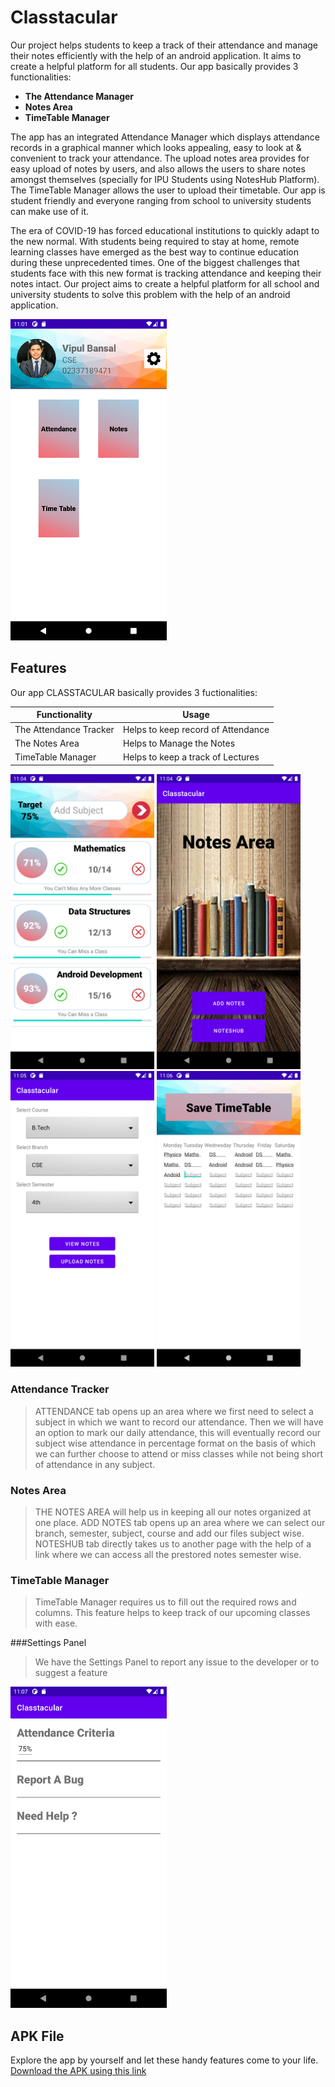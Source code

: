 # Classtacular
Our project helps students to keep a track of their attendance and manage their notes efficiently 
with the help of an android application. It aims to create a helpful platform for all students.
Our app basically provides 3 functionalities: 

* **The Attendance Manager**
* **Notes Area**
* **TimeTable Manager**

The app has an integrated Attendance Manager which displays attendance records in a graphical manner which looks appealing, easy to look at &amp; 
convenient to track your attendance. 
The upload notes area provides for easy upload of notes by users, and also allows the users to share notes amongst themselves (specially for IPU Students using NotesHub Platform). The TimeTable Manager allows the user to upload their timetable. Our app is student friendly and everyone ranging from school to university students can make use of it.

The era of COVID-19 has forced educational institutions to quickly adapt to the new normal. 
With students being required to stay at home, remote learning classes have emerged as the best way to continue education during these unprecedented times. 
One of the biggest challenges that students face with this new format is tracking attendance and keeping their notes intact.
Our project aims to create a helpful platform for all school and university students to solve this problem with the help of an android application.

<img src="https://github.com/vmbansal2001/Classtacular/blob/main/App%20Screenshots/Screenshot_1626283910.png" width="250" >

## Features

Our app CLASSTACULAR basically provides 3 fuctionalities:

Functionality | Usage
-------- | ---------
The Attendance Tracker | Helps to keep record of Attendance
The Notes Area | Helps to Manage the Notes
TimeTable Manager | Helps to keep a track of Lectures
<div>
<img src="https://github.com/vmbansal2001/Classtacular/blob/main/App%20Screenshots/Screenshot_1626284077.png" width="230" >
<img src="https://github.com/vmbansal2001/Classtacular/blob/main/App%20Screenshots/Screenshot_1626284094.png" width="230" >
<img src="https://github.com/vmbansal2001/Classtacular/blob/main/App%20Screenshots/Screenshot_1626284110.png" width="230" >
<img src="https://github.com/vmbansal2001/Classtacular/blob/main/App%20Screenshots/Screenshot_1626284211.png" width="230" >  
<div>

### Attendance Tracker
> ATTENDANCE tab opens up an area where we first need to select a subject in which we want to record our attendance. 
> Then we will have an option to mark our daily attendance, this will eventually record our 
> subject wise attendance in percentage format on the basis of which we can further choose to attend or miss classes while not being short of attendance in any subject.
  
### Notes Area
> THE NOTES AREA will help us in keeping all our notes organized at one place. 
> ADD NOTES tab opens up an area where we can select our branch, semester, subject, course and add our files subject wise.
> NOTESHUB tab directly takes us to another page with the help of a link where we can access all the prestored notes semester wise.

### TimeTable Manager
> TimeTable Manager requires us to fill out the required rows and columns.
> This feature helps to keep track of our upcoming classes with ease.
  
###Settings Panel
> We have the Settings Panel to report any issue to the developer or to suggest a feature
<img src="https://github.com/vmbansal2001/Classtacular/blob/main/App%20Screenshots/Screenshot_1626284224.png" width="250" >  
  
## APK File
Explore the app by yourself and let these handy features come to your life.
[Download the APK using this link](https://github.com/vmbansal2001/Classtacular/raw/main/Classtacular%20APK.apk)
